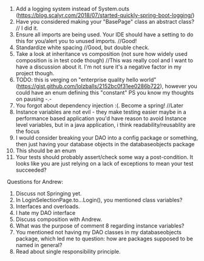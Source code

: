 1. Add a logging system instead of System.outs (https://blog.scalyr.com/2018/07/started-quickly-spring-boot-logging/)
2. Have you considered making your "BasePage" class an abstract class? // I did it.
3. Ensure all imports are being used. Your IDE should have a setting to do this for you/alert you to unused imports. //Good!
4. Standardize white spacing //Good, but double check.
5. Take a look at inheritance vs composition (not sure how widely used composition is in test code though) //This was really cool and I want to have a discussion about it. I'm not sure it's a negative factor in my project though.
6. TODO: this is verging on "enterprise quality hello world" (https://gist.github.com/lolzballs/2152bc0f31ee0286b722), however you could have an
       enum defining this "constant"
       PS you know my thoughts on pausing -.-
7. You forgot about dependency injection :(. Become a spring! //Later
8. Instance variables are not evil - they make testing easier
    maybe in a performance based application you'd have reason to avoid Instance
    level variables, but in a java application, i think readability/reusablity are the focus
9. I would consider breaking your DAO into a config package or something, then just having your database objects in the databaseobjects package
10. This should be an enum
11. Your tests should probably assert/check some way a post-condition. It looks like you are just relying on a lack of exceptions to mean your test succeeded?

Questions for Andrew:
1. Discuss not Springing yet.
2. In LoginSelectionPage.to...Login(), you mentioned class variables?
4. Interfaces and overloads.
5. I hate my DAO interface
6. Discuss composition with Andrew.
7. What was the purpose of comment 8 regarding instance variables?
8. You mentioned not having my DAO classes in my databaseobjects package, which led me to question: how are packages supposed to be named in general?
9. Read about single responsibility principle.

